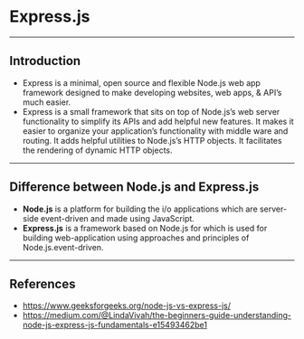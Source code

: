 # Express.js
***

## Introduction
- Express is a minimal, open source and flexible Node.js web app framework designed to make developing websites, web apps, & API’s much easier.
- Express is a small framework that sits on top of Node.js’s web server functionality to simplify its APIs and add helpful new features. It makes it easier to organize your application’s functionality with middle ware and routing. It adds helpful utilities to Node.js’s HTTP objects. It facilitates the rendering of dynamic HTTP objects.
***

## Difference between Node.js and Express.js
- **Node.js** is a platform for building the i/o applications which are server-side event-driven and made using JavaScript.
- **Express.js** is a framework based on Node.js for which is used for building web-application using approaches and principles of Node.js.event-driven.
***

## References
- https://www.geeksforgeeks.org/node-js-vs-express-js/ 
- https://medium.com/@LindaVivah/the-beginners-guide-understanding-node-js-express-js-fundamentals-e15493462be1 
